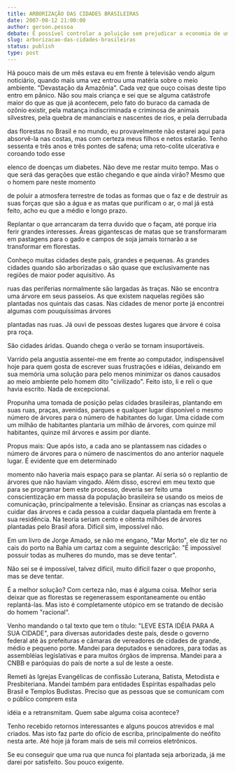```yaml
---
title: ARBORIZAÇÃO DAS CIDADES BRASILEIRAS
date: 2007-08-12 21:00:00
author: gerson.pessoa
debate: É possível controlar a poluição sem prejudicar a economia de um país?
slug: arborizacao-das-cidades-brasileiras
status: publish 
type: post
---
```


Há pouco mais de um mês estava eu em frente à televisão vendo algum noticiário, quando mais uma vez entrou uma matéria sobre o meio ambiente. "Devastação da Amazônia". Cada vez que ouço coisas deste tipo entro em pânico. Não sou mais criança e sei que se alguma catástrofe maior do que as que já acontecem, pelo fato do buraco da camada de ozônio existir, pela matança indiscriminada e criminosa de animais silvestres, pela quebra de mananciais e nascentes de rios, e pela derrubada  

das florestas no Brasil e no mundo, eu provavelmente não estarei aqui para absorvê-la nas costas, mas com certeza meus filhos e netos estarão. Tenho sessenta e três anos e três pontes de safena; uma reto-colite ulcerativa e coroando todo esse  

elenco de doenças um diabetes. Não deve me restar muito tempo. Mas o que será das gerações que estão chegando e que ainda virão? Mesmo que o homem pare neste momento  

de poluir a atmosfera terrestre de todas as formas que o faz e de destruir as suas forças que são a água e as matas que purificam o ar, o mal já está feito, acho eu que a médio e longo prazo.   

Replantar o que arrancaram da terra duvido que o façam, até porque iria ferir grandes interesses. Áreas gigantescas de matas que se transformaram em pastagens para o gado e campos de soja jamais tornarão a se transformar em florestas.   

Conheço muitas cidades deste país, grandes e pequenas. As grandes cidades quando são arborizadas o são quase que exclusivamente nas regiões de maior poder aquisitivo. As  

ruas das periferias normalmente são largadas às traças. Não se encontra uma árvore em seus passeios. As que existem naquelas regiões são plantadas nos quintais das casas. Nas cidades de menor porte já encontrei algumas com pouquíssimas árvores  

plantadas nas ruas. Já ouvi de pessoas destes lugares que árvore é coisa pra roça.  

São cidades áridas. Quando chega o verão se tornam insuportáveis.   

Varrido pela angustia assentei-me em frente ao computador, indispensável hoje para quem gosta de escrever suas frustrações e idéias, deixando em sua memória uma solução para pelo menos minimizar os danos causados ao meio ambiente pelo homem dito "civilizado". Feito isto, li e reli o que havia escrito. Nada de excepcional.  

Propunha uma tomada de posição pelas cidades brasileiras, plantando em suas ruas, praças, avenidas, parques e qualquer lugar disponível o mesmo número de árvores para o número de habitantes do lugar. Uma cidade com um milhão de habitantes plantaria um milhão de árvores, com quinze mil habitantes, quinze mil árvores e assim por diante.  

Propus mais: Que após isto, a cada ano se plantassem nas cidades o número de árvores para o número de nascimentos do ano anterior naquele lugar. É evidente que em determinado  

momento não haveria mais espaço para se plantar. Aí seria só o replantio de árvores que não haviam vingado. Além disso, escrevi em meu texto que para se programar bem este processo, deveria ser feito uma conscientização em massa da população brasileira se usando os meios de comunicação, principalmente a televisão. Ensinar as crianças nas escolas a cuidar das árvores e cada pessoa a cuidar daquela plantada em frente à sua residência. Na teoria seriam cento e oitenta milhões de árvores plantadas pelo Brasil afora. Difícil sim, impossível não.   

Em um livro de Jorge Amado, se não me engano, "Mar Morto", ele diz ter no cais do porto na Bahia um cartaz com a seguinte descrição: "É impossível possuir todas as mulheres do mundo, mas se deve tentar".   

Não sei se é impossível, talvez difícil, muito difícil fazer o que proponho, mas se deve tentar.   

É a melhor solução? Com certeza não, mas é alguma coisa. Melhor seria deixar que as florestas se regenerassem espontaneamente ou então replantá-las. Mas isto é completamente utópico em se tratando de decisão do homem "racional".   

Venho mandando o tal texto que tem o título: "LEVE ESTA IDÉIA PARA A SUA CIDADE", para diversas autoridades deste país, desde o governo federal até às prefeituras e câmaras de vereadores de cidades de grande, médio e pequeno porte. Mandei para deputados e senadores, para todas as assembléias legislativas e para muitos órgãos de imprensa. Mandei para a CNBB e paróquias do país de norte a sul de leste a oeste.  

Remeti às Igrejas Evangélicas de confissão Luterana, Batista, Metodista e Presbiteriana. Mandei também para entidades Espíritas espalhadas pelo Brasil e Templos Budistas. Preciso que as pessoas que se comunicam com o público comprem esta  

idéia e a retransmitam. Quem sabe alguma coisa acontece?   

Tenho recebido retornos interessantes e alguns poucos atrevidos e mal criados. Mas isto faz parte do ofício de escriba, principalmente do neófito nesta arte. Até hoje já foram mais de seis mil correios eletrônicos.   

Se eu conseguir que uma rua que nunca foi plantada seja arborizada, já me darei por satisfeito. Sou pouco exigente.
